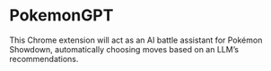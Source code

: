 # PokemonGPT
This Chrome extension will act as an AI battle assistant for Pokémon Showdown, automatically choosing moves based on an LLM’s recommendations.
